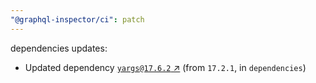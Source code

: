 ```yaml
---
"@graphql-inspector/ci": patch
---
```

dependencies updates:
  - Updated dependency [`yargs@17.6.2` ↗︎](https://www.npmjs.com/package/yargs/v/17.6.2) (from `17.2.1`, in `dependencies`)
